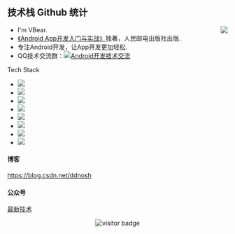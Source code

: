 ## 技术栈 Github 统计
<img align="right" src="https://github-readme-stats.vercel.app/api?username=ddnosh&show_icons=true">

- I'm VBear.
- [《Android App开发入门与实战》](https://item.jd.com/12696227.html)独著，人民邮电出版社出版.
- 专注Android开发，让App开发更加轻松.
- QQ技术交流群：<a target="_blank" href="//shang.qq.com/wpa/qunwpa?idkey=5867e988b85eecbb8c50bedab9810624fc017ce71098ae9394e7c935a4125281"><img border="0" src="http://pub.idqqimg.com/wpa/images/group.png" alt="Android开发技术交流" title="Android开发技术交流"></a>

Tech Stack

-  </a><img src = "https://img.shields.io/badge/-Android-green?style=for-the-badge&logo=android&logoColor=white"></a>
-  </a><img src = "https://img.shields.io/badge/-Git-blue?style=for-the-badge&logo=git&logoColor=white"></a>
-  </a><img src = "https://img.shields.io/badge/-Kotlin-blueviolet?style=for-the-badge&logo=kotlin&logoColor=white"></a>
-  </a><img src = "https://img.shields.io/badge/-Java-orange?style=for-the-badge&logo=java&logoColor=white"></a>
-  </a><img src = "https://img.shields.io/badge/-Flutter-9cf?style=for-the-badge&logo=flutter&logoColor=white"></a>
-  </a><img src = "https://img.shields.io/badge/-SpringBoot-ad2?style=for-the-badge&logo=springboot&logoColor=white"></a>
-  </a><img src = "https://img.shields.io/badge/-Python-00d?style=for-the-badge&logo=python&logoColor=white"></a>
-  </a><img src = "https://img.shields.io/badge/-ReactJS-f0d?style=for-the-badge&logo=react&logoColor=black"></a>

#### 博客
https://blog.csdn.net/ddnosh

#### 公众号
[最新技术](https://github.com/ddnosh/githubusercontent/blob/master/image/qrcode_for_gh_c85f9a8a7aaa_258.jpg)

<!-- 访客 -->
<p align="center">
  <img src="https://visitor-badge.glitch.me/badge?page_id=ddnosh.ddnosh" alt="visitor badge"/>
</p>
